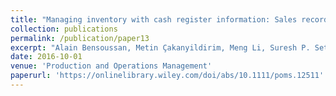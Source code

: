 ```yaml
---
title: "Managing inventory with cash register information: Sales recorded but not demands" 
collection: publications
permalink: /publication/paper13
excerpt: "Alain Bensoussan, Metin Çakanyildirim, Meng Li, Suresh P. Sethi"
date: 2016-10-01
venue: 'Production and Operations Management'
paperurl: 'https://onlinelibrary.wiley.com/doi/abs/10.1111/poms.12511'
---
```

